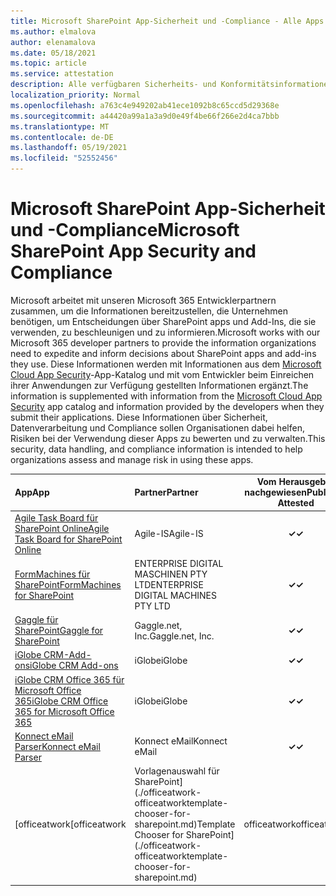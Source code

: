 ```yaml
---
title: Microsoft SharePoint App-Sicherheit und -Compliance - Alle Apps
ms.author: elmalova
author: elenamalova
ms.date: 05/18/2021
ms.topic: article
ms.service: attestation
description: Alle verfügbaren Sicherheits- und Konformitätsinformationen für alle Microsoft SharePoint-Apps.
localization_priority: Normal
ms.openlocfilehash: a763c4e949202ab41ece1092b8c65ccd5d29368e
ms.sourcegitcommit: a44420a99a1a3a9d0e49f4be66f266e2d4ca7bbb
ms.translationtype: MT
ms.contentlocale: de-DE
ms.lasthandoff: 05/19/2021
ms.locfileid: "52552456"
---
```

# <a name="microsoft-sharepoint-app-security-and-compliance"></a><span data-ttu-id="d9c5c-103">Microsoft SharePoint App-Sicherheit und -Compliance</span><span class="sxs-lookup"><span data-stu-id="d9c5c-103">Microsoft SharePoint App Security and Compliance</span></span>

<span data-ttu-id="d9c5c-104">Microsoft arbeitet mit unseren Microsoft 365 Entwicklerpartnern zusammen, um die Informationen bereitzustellen, die Unternehmen benötigen, um Entscheidungen über SharePoint apps und Add-Ins, die sie verwenden, zu beschleunigen und zu informieren.</span><span class="sxs-lookup"><span data-stu-id="d9c5c-104">Microsoft works with our Microsoft 365 developer partners to provide the information organizations need to expedite and inform decisions about SharePoint apps and add-ins they use.</span></span> <span data-ttu-id="d9c5c-105">Diese Informationen werden mit Informationen aus dem [Microsoft Cloud App Security](https://www.microsoft.com/en-us/enterprise-mobility-security/cloud-app-security)-App-Katalog und mit vom Entwickler beim Einreichen ihrer Anwendungen zur Verfügung gestellten Informationen ergänzt.</span><span class="sxs-lookup"><span data-stu-id="d9c5c-105">The information is supplemented with information from the [Microsoft Cloud App Security](https://www.microsoft.com/en-us/enterprise-mobility-security/cloud-app-security) app catalog and information provided by the developers when they submit their applications.</span></span> <span data-ttu-id="d9c5c-106">Diese Informationen über Sicherheit, Datenverarbeitung und Compliance sollen Organisationen dabei helfen, Risiken bei der Verwendung dieser Apps zu bewerten und zu verwalten.</span><span class="sxs-lookup"><span data-stu-id="d9c5c-106">This security, data handling, and compliance information is intended to help organizations assess and manage risk in using these apps.</span></span>

| <span data-ttu-id="d9c5c-107">**App**</span><span class="sxs-lookup"><span data-stu-id="d9c5c-107">**App**</span></span> | <span data-ttu-id="d9c5c-108">**Partner**</span><span class="sxs-lookup"><span data-stu-id="d9c5c-108">**Partner**</span></span> | <span data-ttu-id="d9c5c-109">**Vom Herausgeber nachgewiesen**</span><span class="sxs-lookup"><span data-stu-id="d9c5c-109">**Publisher Attested**</span></span> | <span data-ttu-id="d9c5c-110">**Zertifiziert**</span><span class="sxs-lookup"><span data-stu-id="d9c5c-110">**Certified**</span></span> |
|:--------|:------------|:----------------------:|:-------------:|
| [<span data-ttu-id="d9c5c-111">Agile Task Board für SharePoint Online</span><span class="sxs-lookup"><span data-stu-id="d9c5c-111">Agile Task Board for SharePoint Online</span></span>](./agile-is-task-board-for-sharepoint-online.md) | <span data-ttu-id="d9c5c-112">Agile-IS</span><span class="sxs-lookup"><span data-stu-id="d9c5c-112">Agile-IS</span></span> | <span data-ttu-id="d9c5c-113">**✓**</span><span class="sxs-lookup"><span data-stu-id="d9c5c-113">**✓**</span></span> |  |
| [<span data-ttu-id="d9c5c-114">FormMachines für SharePoint</span><span class="sxs-lookup"><span data-stu-id="d9c5c-114">FormMachines for SharePoint</span></span>](./enterprise-digital-machines-pty-ltd-formmachines-for-sharepoint.md) | <span data-ttu-id="d9c5c-115">ENTERPRISE DIGITAL MASCHINEN PTY LTD</span><span class="sxs-lookup"><span data-stu-id="d9c5c-115">ENTERPRISE DIGITAL MACHINES PTY LTD</span></span> | <span data-ttu-id="d9c5c-116">**✓**</span><span class="sxs-lookup"><span data-stu-id="d9c5c-116">**✓**</span></span> |  |
| [<span data-ttu-id="d9c5c-117">Gaggle für SharePoint</span><span class="sxs-lookup"><span data-stu-id="d9c5c-117">Gaggle for SharePoint</span></span>](./gagglenet-inc-gaggle-for-sharepoint.md) | <span data-ttu-id="d9c5c-118">Gaggle.net, Inc.</span><span class="sxs-lookup"><span data-stu-id="d9c5c-118">Gaggle.net, Inc.</span></span> | <span data-ttu-id="d9c5c-119">**✓**</span><span class="sxs-lookup"><span data-stu-id="d9c5c-119">**✓**</span></span> |  |
| [<span data-ttu-id="d9c5c-120">iGlobe CRM-Add-ons</span><span class="sxs-lookup"><span data-stu-id="d9c5c-120">iGlobe CRM Add-ons</span></span>](./iglobe-crm-add-ons.md) | <span data-ttu-id="d9c5c-121">iGlobe</span><span class="sxs-lookup"><span data-stu-id="d9c5c-121">iGlobe</span></span> | <span data-ttu-id="d9c5c-122">**✓**</span><span class="sxs-lookup"><span data-stu-id="d9c5c-122">**✓**</span></span> | <img alt="Certified application badge" src="../media/certified-badge.png" height="25" width="25" /> |
| [<span data-ttu-id="d9c5c-123">iGlobe CRM Office 365 für Microsoft Office 365</span><span class="sxs-lookup"><span data-stu-id="d9c5c-123">iGlobe CRM Office 365 for Microsoft Office 365</span></span>](./iglobe-crm-office-365-for-microsoft.md) | <span data-ttu-id="d9c5c-124">iGlobe</span><span class="sxs-lookup"><span data-stu-id="d9c5c-124">iGlobe</span></span> | <span data-ttu-id="d9c5c-125">**✓**</span><span class="sxs-lookup"><span data-stu-id="d9c5c-125">**✓**</span></span> | <img alt="Certified application badge" src="../media/certified-badge.png" height="25" width="25" /> |
| [<span data-ttu-id="d9c5c-126">Konnect eMail Parser</span><span class="sxs-lookup"><span data-stu-id="d9c5c-126">Konnect eMail Parser</span></span>](./konnect-email-parser.md) | <span data-ttu-id="d9c5c-127">Konnect eMail</span><span class="sxs-lookup"><span data-stu-id="d9c5c-127">Konnect eMail</span></span> | <span data-ttu-id="d9c5c-128">**✓**</span><span class="sxs-lookup"><span data-stu-id="d9c5c-128">**✓**</span></span> |  |
| <span data-ttu-id="d9c5c-129">[officeatwork</span><span class="sxs-lookup"><span data-stu-id="d9c5c-129">[officeatwork</span></span> | <span data-ttu-id="d9c5c-130">Vorlagenauswahl für SharePoint](./officeatwork-officeatworktemplate-chooser-for-sharepoint.md)</span><span class="sxs-lookup"><span data-stu-id="d9c5c-130">Template Chooser for SharePoint](./officeatwork-officeatworktemplate-chooser-for-sharepoint.md)</span></span> | <span data-ttu-id="d9c5c-131">officeatwork</span><span class="sxs-lookup"><span data-stu-id="d9c5c-131">officeatwork</span></span> | <span data-ttu-id="d9c5c-132">**✓**</span><span class="sxs-lookup"><span data-stu-id="d9c5c-132">**✓**</span></span> | <img alt="Certified application badge" src="../media/certified-badge.png" height="25" width="25" /> |

